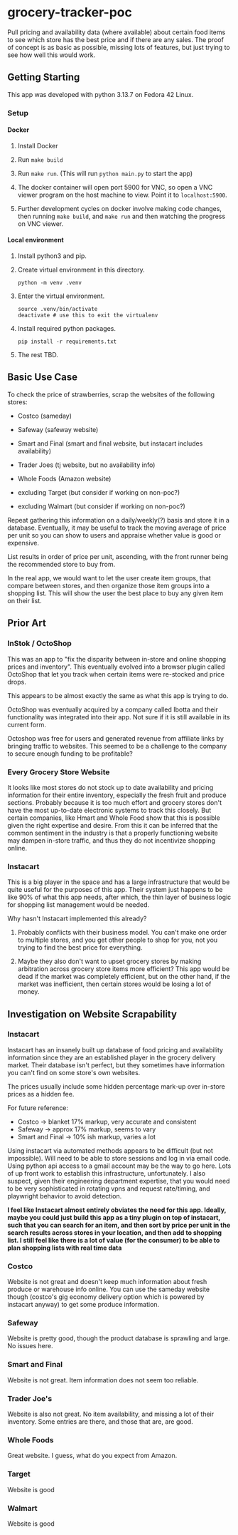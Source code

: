 # grocery-tracker-poc

Pull pricing and availability data (where available) about certain food items to see which store has the best price and if there are any sales. The proof of concept is as basic as possible, missing lots of features, but just trying to see how well this would work.

## Getting Starting

This app was developed with python 3.13.7 on Fedora 42 Linux.

### Setup

#### Docker

1. Install Docker

1. Run `make build`

1. Run `make run`. (This will run `python main.py` to start the app)

1. The docker container will open port 5900 for VNC, so open a VNC viewer program on the host machine to view. Point it to `localhost:5900`.

1. Further development cycles on docker involve making code changes, then running `make build`, and `make run` and then watching the progress on VNC viewer.

#### Local environment

1. Install python3 and pip.

1. Create virtual environment in this directory.

   ```
   python -m venv .venv
   ```

1. Enter the virtual environment.

    ```
    source .venv/bin/activate
    deactivate # use this to exit the virtualenv
    ```

1. Install required python packages.

    ```
    pip install -r requirements.txt
    ```

1. The rest TBD.

## Basic Use Case

To check the price of strawberries, scrap the websites of the following stores:

* Costco (sameday)
* Safeway (safeway website)
* Smart and Final (smart and final website, but instacart includes availability)
* Trader Joes (tj website, but no availability info)
* Whole Foods (Amazon website)

* excluding Target (but consider if working on non-poc?)
* excluding Walmart (but consider if working on non-poc?)

Repeat gathering this information on a daily/weekly(?) basis and store it in a database. Eventually, it may be useful to track the moving average of price per unit so you can show to users and appraise whether value is good or expensive.

List results in order of price per unit, ascending, with the front runner being the recommended store to buy from.

In the real app, we would want to let the user create item groups, that compare between stores, and then organize those item groups into a shopping list. This will show the user the best place to buy any given item on their list.

## Prior Art

### InStok / OctoShop

This was an app to "fix the disparity between in-store and online shopping prices and inventory". This eventually evolved into a browser plugin called OctoShop that let you track when certain items were re-stocked and price drops.

This appears to be almost exactly the same as what this app is trying to do.

OctoShop was eventually acquired by a company called Ibotta and their functionality was integrated into their app. Not sure if it is still available in its current form.

Octoshop was free for users and generated revenue from affiliate links by bringing traffic to websites. This seemed to be a challenge to the company to secure enough funding to be profitable?

### Every Grocery Store Website

It looks like most stores do not stock up to date availability and pricing information for their entire inventory, especially the fresh fruit and produce sections. Probably because it is too much effort and grocery stores don't have the most up-to-date electronic systems to track this closely. But certain companies, like Hmart and Whole Food show that this is possible given the right expertise and desire. From this it can be inferred that the common sentiment in the industry is that a properly functioning website may dampen in-store traffic, and thus they do not incentivize shopping online.

### Instacart

This is a big player in the space and has a large infrastructure that would be quite useful for the purposes of this app. Their system just happens to be like 90% of what this app needs, after which, the thin layer of business logic for shopping list management would be needed.

Why hasn't Instacart implemented this already?

1. Probably conflicts with their business model. You can't make one order to multiple stores, and you get other people to shop for you, not you trying to find the best price for everything.

1. Maybe they also don't want to upset grocery stores by making arbitration across grocery store items more efficient? This app would be dead if the market was completely efficient, but on the other hand, if the market was inefficient, then certain stores would be losing a lot of money.

## Investigation on Website Scrapability

### Instacart

Instacart has an insanely built up database of food pricing and availability information since they are an established player in the grocery delivery market. Their database isn't perfect, but they sometimes have information you can't find on some store's own websites.

The prices usually include some hidden percentage mark-up over in-store prices as a hidden fee.

For future reference:

* Costco -> blanket 17% markup, very accurate and consistent
* Safeway -> approx 17% markup, seems to vary
* Smart and Final -> 10% ish markup, varies a lot

Using instacart via automated methods appears to be difficult (but not impossible). Will need to be able to store sessions and log in via email code. Using python api access to a gmail account may be the way to go here. Lots of up front work to establish this infrastructure, unfortunately. I also suspect, given their engineering department expertise, that you would need to be very sophisticated in rotating vpns and request rate/timing, and playwright behavior to avoid detection.

**I feel like Instacart almost entirely obviates the need for this app. Ideally, maybe you could just build this app as a tiny plugin on top of instacart, such that you can search for an item, and then sort by price per unit in the search results across stores in your location, and then add to shopping list. I still feel like there is a lot of value (for the consumer) to be able to plan shopping lists with real time data**

### Costco

Website is not great and doesn't keep much information about fresh produce or warehouse info online. You can use the sameday website though (costco's gig economy delivery option which is powered by instacart anyway) to get some produce information.

### Safeway

Website is pretty good, though the product database is sprawling and large. No issues here.

### Smart and Final

Website is not great. Item information does not seem too reliable.

### Trader Joe's

Website is also not great. No item availability, and missing a lot of their inventory. Some entries are there, and those that are, are good.

### Whole Foods

Great website. I guess, what do you expect from Amazon.

### Target

Website is good

### Walmart

Website is good
